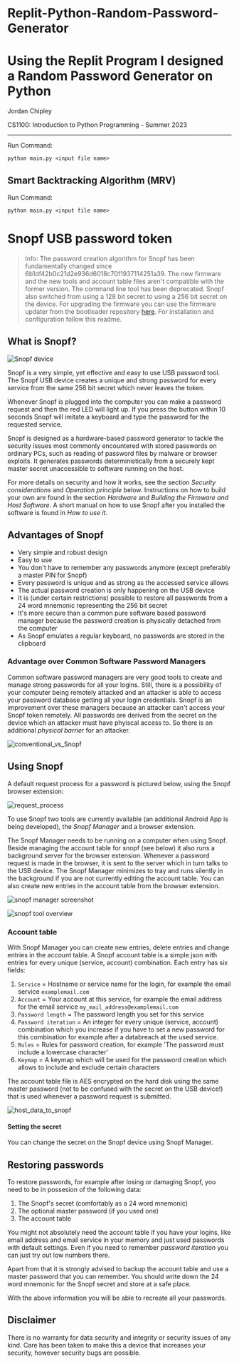  # Replit-Python-Random-Password-Generator
 
 Using the Replit Program I designed a Random Password Generator on Python
==============

Jordan Chipley

CS1100: Introduction to Python Programming - Summer 2023

----------------------------

Run Command:

	python main.py <input file name>


Smart Backtracking Algorithm (MRV)
----------------------------------

Run Command:

	python main.py <input file name>

# Snopf USB password token

> Info: The password creation algorithm for Snopf has been fundamentally changed since 6b1df42b0c21d2e936d6018c70f1937114251a39. The new firmware and the new tools and account table files aren't compatible with the former version. The command line tool has been deprecated. Snopf also switched from using a 128 bit secret to using a 256 bit secret on the device. For upgrading the firmware you can use the firmware updater from the bootloader repository [here](https://github.com/Snopf/Snopf_bootloader). For installation and configuration follow this readme.

## What is Snopf?

![Snopf device](readme/snopf_header.jpg)

Snopf is a very simple, yet effective and easy to use USB password tool. The Snopf USB device creates a unique and strong password for every service from the same 256 bit secret which never leaves the token.

Whenever Snopf is plugged into the computer you can make a password request and then the red LED will light up. If you press the button within 10 seconds Snopf will imitate a keyboard and type the password for the requested service.

Snopf is designed as a hardware-based password generator to tackle the security issues most commonly encountered with stored passwords on ordinary PCs, such as reading of password files by malware or browser exploits. It generates passwords deterministically from a securely kept master secret unaccessible to software running on the host. 

For more details on security and how it works, see the section *Security considerations* and *Operation principle* below.
Instructions on how to build your own are found in the section *Hardware* and *Building the Firmware and Host Software*. A short manual on how to use Snopf after you installed the software is found in *How to use it*.

## Advantages of Snopf

* Very simple and robust design
* Easy to use
* You don't have to remember any passwords anymore (except preferably a master PIN for Snopf)
* Every password is unique and as strong as the accessed service allows
* The actual password creation is only happening on the USB device
* It is (under certain restrictions) possible to restore all passwords from a 24 word mnemonic representing the 256 bit secret
* It's more secure than a common pure software based password manager because the password creation is physically detached from the computer
* As Snopf emulates a regular keyboard, no passwords are stored in the clipboard

### Advantage over Common Software Password Managers
Common software password managers are very good tools to create and manage strong passwords for all your logins. Still, there is a possibility of your computer being remotely attacked and an attacker is able to access your password database getting all your login credentials.
Snopf is an improvement over these managers because an attacker can't access your Snopf token remotely. All passwords are derived from the secret on the device which an attacker must have phyiscal access to. So there is an additional *physical barrier* for an attacker.

![conventional_vs_Snopf](readme/conventional_vs_snopf.png)

## Using Snopf
A default request process for a password is pictured below, using the Snopf browser extension:

![request_process](readme/request_process.png)

To use Snopf two tools are currently available (an additional Android App is being developed), the *Snopf Manager* and a browser extension.

The Snopf Manager needs to be running on a computer when using Snopf. Beside managing the account table for snopf (see below) it also runs a background server for the browser extension. Whenever a password request is made in the browser, it is sent to the server which in turn talks to the USB device. The Snopf Manager minimizes to tray and runs silently in the background if you are not currently editing the account table. You can also create new entries in the account table from the browser extension.

![snopf manager screenshot](readme/screenshot_manager.png)

![snopf tool overview](readme/snopf_tools.png)

### Account table
With Snopf Manager you can create new entries, delete entries and change entries in the account table. A Snopf account table is a simple json with entries for every unique (service, account) combination. Each entry has six fields:

1. `Service` = Hostname or service name for the login, for example the email service `examplemail.com`
2. `Account` = Your account at this service, for example the email address for the email service `my_mail_address@examplemail.com`
3. `Password length` = The password length you set for this service
4. `Password iteration` = An integer for every unique (service, account) combination which you increase if you have to set a new password for this combination for example after a databreach at the used service.
5. `Rules` = Rules for password creation, for example 'The password must include a lowercase character'
6. `Keymap` = A keymap which will be used for the password creation which allows to include and exclude certain characters

The account table file is AES encrypted on the hard disk using the same master password (not to be confused with the secret on the USB device!) that is used whenever a password request is submitted.

![host_data_to_snopf](readme/host_data_to_snopf.png)


#### Setting the secret
You can change the secret on the Snopf device using Snopf Manager.

## Restoring passwords

To restore passwords, for example after losing or damaging Snopf, you need to be in possesion of the following data:

1. The Snopf's secret (comfortably as a 24 word mnemonic)
2. The optional master password (if you used one)
3. The account table

You might not absolutely need the account table if you have your logins, like email address and email service in your memory and just used passwords with default settings. Even if you need to remember *password iteration* you can just try out low numbers there.

Apart from that it is strongly advised to backup the account table and use a master password that you can remember. You should write down the 24 word mnemonic for the Snopf secret and store at a safe place.

With the above information you will be able to recreate all your passwords.


## Disclaimer
There is no warranty for data security and integrity or security issues of any kind. Care has been taken to make this a device that increases your security, however security bugs are possible.

